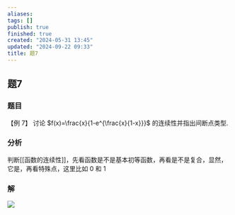 ```yaml
---
aliases: 
tags: []
publish: true
finished: true
created: "2024-05-31 13:45"
updated: "2024-09-22 09:33"
title: 题7
---
```

## 题7
### 题目
【例 7】 讨论 $f(x)=\frac{x}{1-e^{\frac{x}{1-x}}}$ 的连续性并指出间断点类型.
### 分析
判断[[函数的连续性]]，先看函数是不是基本初等函数，再看是不是复合，显然，它是，再看特殊点，这里比如 0 和 1
### 解
![](https://img.hwenyi.live/202401251516504.webp)
